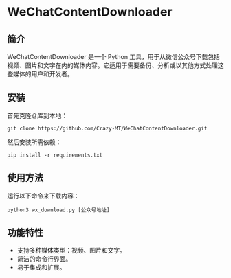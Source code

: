 
# WeChatContentDownloader

## 简介

WeChatContentDownloader 是一个 Python 工具，用于从微信公众号下载包括视频、图片和文字在内的媒体内容。它适用于需要备份、分析或以其他方式处理这些媒体的用户和开发者。

## 安装

首先克隆仓库到本地：

```
git clone https://github.com/Crazy-MT/WeChatContentDownloader.git
```

然后安装所需依赖：

```
pip install -r requirements.txt
```

## 使用方法

运行以下命令来下载内容：

```
python3 wx_download.py [公众号地址]
```

## 功能特性

- 支持多种媒体类型：视频、图片和文字。
- 简洁的命令行界面。
- 易于集成和扩展。
